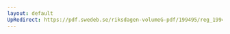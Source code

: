 ```yaml
---
layout: default
UpRedirect: https://pdf.swedeb.se/riksdagen-volumeG-pdf/199495/reg_199495/reg_199495_0112.pdf
---
```

